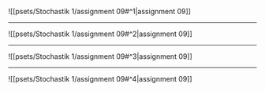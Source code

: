 ![[psets/Stochastik 1/assignment 09#^1|assignment 09]]

---

![[psets/Stochastik 1/assignment 09#^2|assignment 09]]

---

![[psets/Stochastik 1/assignment 09#^3|assignment 09]]

---

![[psets/Stochastik 1/assignment 09#^4|assignment 09]]
